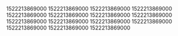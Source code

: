 1522213869000
1522213869000
1522213869000
1522213869000
1522213869000
1522213869000
1522213869000
1522213869000
1522213869000
1522213869000
1522213869000
1522213869000
1522213869000
1522213869000
1522213869000